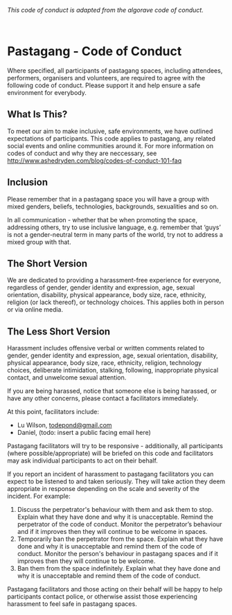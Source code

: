 *This code of conduct is adapted from the algorave code of conduct.*

<br>

# Pastagang - Code of Conduct

Where specified, all participants of pastagang spaces, including attendees, performers, organisers and volunteers, are required to agree with the following code of conduct. Please support it and help ensure a safe environment for everybody.

## What Is This?

To meet our aim to make inclusive, safe environments, we have outlined expectations of participants. This code applies to pastagang, any related social events and online communities around it. For more information on codes of conduct and why they are neccessary, see http://www.ashedryden.com/blog/codes-of-conduct-101-faq

## Inclusion

Please remember that in a pastagang space you will have a group with mixed genders, beliefs, technologies, backgrounds, sexualities and so on.

In all communication - whether that be when promoting the space, addressing others, try to use inclusive language, e.g. remember that ‘guys’ is not a gender-neutral term in many parts of the world, try not to address a mixed group with that. 

## The Short Version

We are dedicated to providing a harassment-free experience for everyone, regardless of gender, gender identity and expression, age, sexual orientation, disability, physical appearance, body size, race, ethnicity, religion (or lack thereof), or technology choices. This applies both in person or via online media.

## The Less Short Version

Harassment includes offensive verbal or written comments related to gender, gender identity and expression, age, sexual orientation, disability, physical appearance, body size, race, ethnicity, religion, technology choices, deliberate intimidation, stalking, following, inappropriate physical contact, and unwelcome sexual attention. 

If you are being harassed, notice that someone else is being harassed, or have any other concerns, please contact a facilitators immediately.

At this point, facilitators include: 
- Lu Wilson, todepond@gmail.com
- Daniel, (todo: insert a public facing email here)

Pastagang facilitators will try to be responsive - additionally, all participants (where possible/appropriate) will be briefed on this code and facilitators may ask individual participants to act on their behalf.

If you report an incident of harassment to pastagang facilitators you can expect to be listened to and taken seriously. They will take action they deem appropriate in response depending on the scale and severity of the incident.  For example:

1. Discuss the perpetrator's behaviour with them and ask them to stop.  Explain what they have done and why it is unacceptable.  Remind the perpetrator of the code of conduct.  Monitor the perpetrator’s behaviour and if it improves then they will continue to be welcome in spaces.
2. Temporarily ban the perpetrator from the space.  Explain what they have done and why it is unacceptable and remind them of the code of conduct.  Monitor the person's behaviour in pastagang spaces and if it improves then they will continue to be welcome.
3. Ban them from the space indefinitely.  Explain what they have done and why it is unacceptable and remind them of the code of conduct.

Pastagang facilitators and those acting on their behalf will be happy to help participants contact police, or otherwise assist those experiencing harassment to feel safe in pastagang spaces.
